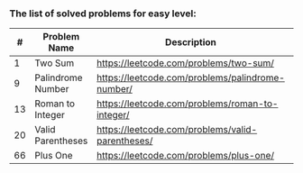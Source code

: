 ### The list of solved problems for easy level:

| #  | Problem Name      | Description                                      | Solution File                                                           | Tests File                                                                      |
|----|-------------------|--------------------------------------------------|-------------------------------------------------------------------------|---------------------------------------------------------------------------------|
| 1  | Two Sum           | https://leetcode.com/problems/two-sum/           | [TwoSum.java](src/main/java/com/sinuke/TwoSum.java)                     | [TwoSumTest.java](src/test/java/com/sinuke/TwoSumTest.java)                     |
| 9  | Palindrome Number | https://leetcode.com/problems/palindrome-number/ | [PalindromeNumber.java](src/main/java/com/sinuke/PalindromeNumber.java) | [PalindromeNumberTest.java](src/test/java/com/sinuke/PalindromeNumberTest.java) |
| 13 | Roman to Integer  | https://leetcode.com/problems/roman-to-integer/  | [RomanToInt.java](src/main/java/com/sinuke/RomanToInt.java)             | [RomanToIntTest.java](src/test/java/com/sinuke/RomanToIntTest.java)             |
| 20 | Valid Parentheses | https://leetcode.com/problems/valid-parentheses/ | [ValidParentheses.java](src/main/java/com/sinuke/ValidParentheses.java) | [ValidParenthesesTest.java](src/test/java/com/sinuke/ValidParenthesesTest.java) |
| 66 | Plus One          | https://leetcode.com/problems/plus-one/          | [PlusOne.java](src/main/java/com/sinuke/PlusOne.java)                   | [PlusOneTest.java](src/test/java/com/sinuke/PlusOneTest.java)                   |
